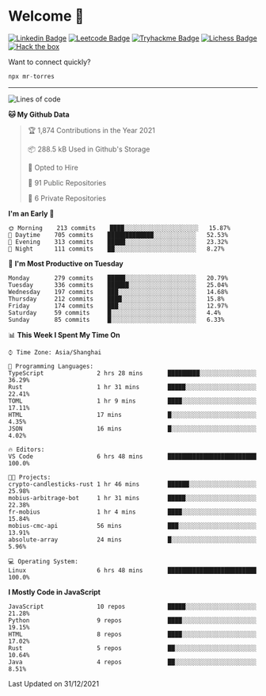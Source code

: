 # Welcome 👋

[![Linkedin Badge](https://img.shields.io/badge/-PedroTorres-blue?style=flat-square&logo=Linkedin&logoColor=white&link=https://www.linkedin.com/in/PedroTorres/)](https://www.linkedin.com/in/pedro-torres-cruz/)
[![Leetcode Badge](https://img.shields.io/badge/profile-leetcode-green)](https://leetcode.com/corfucinas/)
[![Tryhackme Badge](https://img.shields.io/badge/profile-tryhackme-blue)](https://tryhackme.com/p/Corfucinas/)
[![Lichess Badge](https://img.shields.io/badge/challenge_me-lichess-yellow)](https://lichess.org/@/Corfucinas)
[![Hack the box](https://img.shields.io/badge/hack_the_box-profile-red)](https://www.hackthebox.eu/profile/375826)

Want to connect quickly?

```javascript
npx mr-torres
```

---

<!--START_SECTION:waka-->
![Lines of code](https://img.shields.io/badge/From%20Hello%20World%20I%27ve%20Written-1.6%20million%20lines%20of%20code-blue)

**🐱 My Github Data** 

> 🏆 1,874 Contributions in the Year 2021
 > 
> 📦 288.5 kB Used in Github's Storage 
 > 
> 💼 Opted to Hire
 > 
> 📜 91 Public Repositories 
 > 
> 🔑 6 Private Repositories  
 > 
**I'm an Early 🐤** 

```text
🌞 Morning    213 commits    ████░░░░░░░░░░░░░░░░░░░░░   15.87% 
🌆 Daytime    705 commits    █████████████░░░░░░░░░░░░   52.53% 
🌃 Evening    313 commits    █████░░░░░░░░░░░░░░░░░░░░   23.32% 
🌙 Night      111 commits    ██░░░░░░░░░░░░░░░░░░░░░░░   8.27%

```
📅 **I'm Most Productive on Tuesday** 

```text
Monday       279 commits    █████░░░░░░░░░░░░░░░░░░░░   20.79% 
Tuesday      336 commits    ██████░░░░░░░░░░░░░░░░░░░   25.04% 
Wednesday    197 commits    ███░░░░░░░░░░░░░░░░░░░░░░   14.68% 
Thursday     212 commits    ████░░░░░░░░░░░░░░░░░░░░░   15.8% 
Friday       174 commits    ███░░░░░░░░░░░░░░░░░░░░░░   12.97% 
Saturday     59 commits     █░░░░░░░░░░░░░░░░░░░░░░░░   4.4% 
Sunday       85 commits     █░░░░░░░░░░░░░░░░░░░░░░░░   6.33%

```


📊 **This Week I Spent My Time On** 

```text
⌚︎ Time Zone: Asia/Shanghai

💬 Programming Languages: 
TypeScript               2 hrs 28 mins       █████████░░░░░░░░░░░░░░░░   36.29% 
Rust                     1 hr 31 mins        █████░░░░░░░░░░░░░░░░░░░░   22.41% 
TOML                     1 hr 9 mins         ████░░░░░░░░░░░░░░░░░░░░░   17.11% 
HTML                     17 mins             █░░░░░░░░░░░░░░░░░░░░░░░░   4.35% 
JSON                     16 mins             █░░░░░░░░░░░░░░░░░░░░░░░░   4.02%

🔥 Editors: 
VS Code                  6 hrs 48 mins       █████████████████████████   100.0%

🐱‍💻 Projects: 
crypto-candlesticks-rust 1 hr 46 mins        ██████░░░░░░░░░░░░░░░░░░░   25.98% 
mobius-arbitrage-bot     1 hr 31 mins        █████░░░░░░░░░░░░░░░░░░░░   22.38% 
fr-mobius                1 hr 4 mins         ████░░░░░░░░░░░░░░░░░░░░░   15.84% 
mobius-cmc-api           56 mins             ███░░░░░░░░░░░░░░░░░░░░░░   13.91% 
absolute-array           24 mins             █░░░░░░░░░░░░░░░░░░░░░░░░   5.96%

💻 Operating System: 
Linux                    6 hrs 48 mins       █████████████████████████   100.0%

```

**I Mostly Code in JavaScript** 

```text
JavaScript               10 repos            █████░░░░░░░░░░░░░░░░░░░░   21.28% 
Python                   9 repos             ████░░░░░░░░░░░░░░░░░░░░░   19.15% 
HTML                     8 repos             ████░░░░░░░░░░░░░░░░░░░░░   17.02% 
Rust                     5 repos             ██░░░░░░░░░░░░░░░░░░░░░░░   10.64% 
Java                     4 repos             ██░░░░░░░░░░░░░░░░░░░░░░░   8.51%

```



 Last Updated on 31/12/2021
<!--END_SECTION:waka-->
